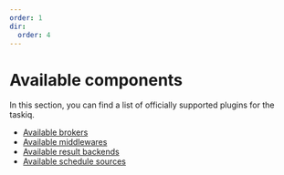 ```yaml
---
order: 1
dir:
  order: 4
---
```


# Available components

In this section, you can find a list of officially supported plugins for the taskiq.

- [Available brokers](./brokers.md)
- [Available middlewares](./middlewares.md)
- [Available result backends](./result-backends.md)
- [Available schedule sources](./schedule-sources.md)
